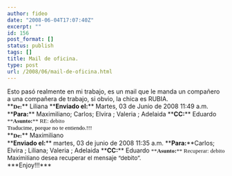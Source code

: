```yaml
---
author: fideo
date: "2008-06-04T17:07:40Z"
excerpt: ""
id: 156
post_format: []
status: publish
tags: []
title: Mail de oficina.
type: post
url: /2008/06/mail-de-oficina.html
---
```

<div>Esto pasó realmente en mi trabajo, es un mail que le manda un compañero a una compañera de trabajo, si obvio, la chica es RUBIA.

</div><div>**<span style="font-size: x-small; font-family: Tahoma;"><span style="font-weight: bold; font-size: 10pt; font-family: Tahoma;">De:</span></span>** Liliana  
**<span style="font-weight: bold;">Enviado el:</span>** Martes, 03 de Junio de 2008 11:49 a.m.  
**<span style="font-weight: bold;">Para:</span>** Maximiliano; Carlos; Elvira ; Valeria ; Adelaida  
**<span style="font-weight: bold;">CC:</span>** Eduardo  
<span style="font-size: x-small; font-family: Tahoma;"><span style="font-size: 10pt; font-family: Tahoma;">**<span style="font-weight: bold;">Asunto:</span>** RE: debito</span></span></div><span style="font-size: small; font-family: Times New Roman;"><span style="font-size: 12pt;"> </span></span>

<div><span style="font-size: x-small; font-family: Tahoma; color: black;"><span style="font-size: 10pt; font-family: Tahoma; color: black;">Traducime, porque no te entiendo.!!!</span></span>

</div><div id="divRpF305947"><div style="text-align: left;"></div><div style="text-align: left;">**<span style="font-size: x-small; font-family: Tahoma;"><span style="font-weight: bold; font-size: 10pt; font-family: Tahoma;">De:</span></span>** Maximiliano</div><div style="text-align: left;">**<span style="font-weight: bold;">Enviado el:</span>** martes, 03 de junio de 2008 11:35 a.m.  
**<span style="font-weight: bold;">Para:</span>**Carlos; Elvira ; Liliana; Valeria ; Adelaida  
**<span style="font-weight: bold;">CC:</span>** Eduardo  
<span style="font-size: x-small; font-family: Tahoma;"><span style="font-size: 10pt; font-family: Tahoma;">**<span style="font-weight: bold;">Asunto:</span>** Recuperar: debito</span></span></div></div><div><span style="font-size: 10pt;">Maximiliano desea recuperar el mensaje “debito”.</span>

</div>***Enjoy!!!***
